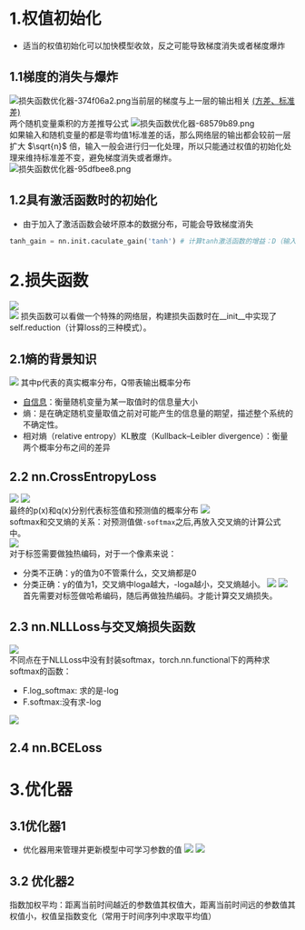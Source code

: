 # 1.权值初始化
- 适当的权值初始化可以加快模型收敛，反之可能导致梯度消失或者梯度爆炸
## 1.1梯度的消失与爆炸
<img alt="损失函数优化器-374f06a2.png" src="assets/损失函数优化器-374f06a2.png" width="" height="" >当前层的梯度与上一层的输出相关
[(方差、标准差)](https://zhuanlan.zhihu.com/p/83410946)  
两个随机变量乘积的方差推导公式
<img alt="损失函数优化器-68579b89.png" src="assets/损失函数优化器-68579b89.png" width="" height="" >  
如果输入和随机变量的都是零均值1标准差的话，那么网络层的输出都会较前一层扩大 $\sqrt{n}$ 倍，输入一般会进行归一化处理，所以只能通过权值的初始化处理来维持标准差不变，避免梯度消失或者爆炸。
<img alt="损失函数优化器-95dfbee8.png" src="assets/损失函数优化器-95dfbee8.png" width="" height="" >
## 1.2具有激活函数时的初始化
- 由于加入了激活函数会破坏原本的数据分布，可能会导致梯度消失
```python
tanh_gain = nn.init.caculate_gain('tanh') # 计算tanh激活函数的增益：D（输入）/D(输出)
```

# 2.损失函数
![](assets/损失函数优化器-dec67e88.png)  
![](assets/损失函数优化器-2177da7a.png)
损失函数可以看做一个特殊的网络层，构建损失函数时在__init__中实现了self.reduction（计算loss的三种模式）。
## 2.1熵的背景知识
![](assets/损失函数优化器-b311db13.png)
其中p代表的真实概率分布，Q带表输出概率分布
- [自信息](https://zhuanlan.zhihu.com/p/26486223)：衡量随机变量为某一取值时的信息量大小
- 熵：是在确定随机变量取值之前对可能产生的信息量的期望，描述整个系统的不确定性。
- 相对熵（relative entropy）KL散度（Kullback–Leibler divergence）：衡量两个概率分布之间的差异
## 2.2 nn.CrossEntropyLoss
![](assets/损失函数优化器-15acf8a6.png)
![](assets/损失函数优化器-b0e7acd2.png)  
最终的p(x)和q(x)分别代表标签值和预测值的概率分布
![](assets/损失函数优化器-6b443dd7.png)  
softmax和交叉熵的关系：对预测值做`-softmax`之后,再放入交叉熵的计算公式中。  
![](assets/损失函数优化器-1f77ac94.png)  
对于标签需要做独热编码，对于一个像素来说：
- 分类不正确：y的值为0不管乘什么，交叉熵都是0
- 分类正确：y的值为1，交叉熵中loga越大，-loga越小，交叉熵越小。
![](assets/损失函数优化器-fbb1bcf1.png)
![](assets/损失函数优化器-0139e165.png)
首先需要对标签做哈希编码，随后再做独热编码。才能计算交叉熵损失。
## 2.3 nn.NLLLoss与交叉熵损失函数
![](assets/损失函数优化器-c364cf08.png)  
不同点在于NLLLoss中没有封装softmax，torch.nn.functional下的两种求softmax的函数：
- F.log_softmax: 求的是-log
- F.softmax:没有求-log  

![](assets/损失函数优化器-e0e96ae7.png)

## 2.4 nn.BCELoss


# 3.优化器
## 3.1优化器1
- 优化器用来管理并更新模型中可学习参数的值
![](assets/损失函数优化器-b2d11f22.png)
![](assets/损失函数优化器-d20cce95.png)
## 3.2 优化器2
指数加权平均：距离当前时间越近的参数值其权值大，距离当前时间远的参数值其权值小，权值呈指数变化（常用于时间序列中求取平均值）
